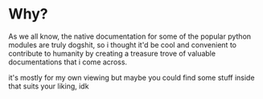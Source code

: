 # Why?

As we all know, the native documentation for some of the popular python modules are truly dogshit, so i thought it'd be cool and convenient to contribute to humanity by creating a treasure trove of valuable documentations that i come across. 

it's mostly for my own viewing but maybe you could find some stuff inside that suits your liking, idk 
